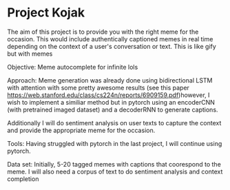 # Project Kojak

The aim of this project is to provide you with the right meme for the occasion. This would include authentically captioned memes in real time
depending on the context of a user's conversation or text. This is like gify but with memes 



Objective: Meme autocomplete for infinite lols

Approach: Meme generation was already done using bidirectional LSTM with attention with some pretty awesome results (see this paper https://web.stanford.edu/class/cs224n/reports/6909159.pdf)however, I wish to implement a similiar method but in pytorch using an encoderCNN (with pretrained imaged dataset) and a decoderRNN to generate captions. 

Additionally I will do sentiment analysis on user texts to capture the context and provide the appropriate meme for the occasion. 

Tools: Having struggled with pytorch in the last project, I will continue using pytorch. 
 
Data set: Initially, 5-20 tagged memes with captions that coorespond to the meme.
I will also need a corpus of text to do sentiment analysis and context completion


















